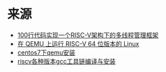 # 来源
- [100行代码实现一个RISC-V架构下的多线程管理框架](https://www.cnblogs.com/kfggww/p/16591161.html)
- [在 QEMU 上运行 RISC-V 64 位版本的 Linux](https://zhuanlan.zhihu.com/p/258394849)
- [centos7下qemu安装](https://blog.csdn.net/swj9099/article/details/101690999)
- [riscv各种版本gcc工具链编译与安装](https://blog.csdn.net/weiqi7777/article/details/88045720)